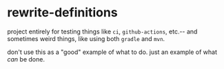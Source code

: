 # rewrite-definitions

project entirely for testing things like `ci`, `github-actions`, etc.-- and sometimes weird things, like using both `gradle` and `mvn`.

don't use this as a "good" example of what to do. just an example of what _can_ be done.
